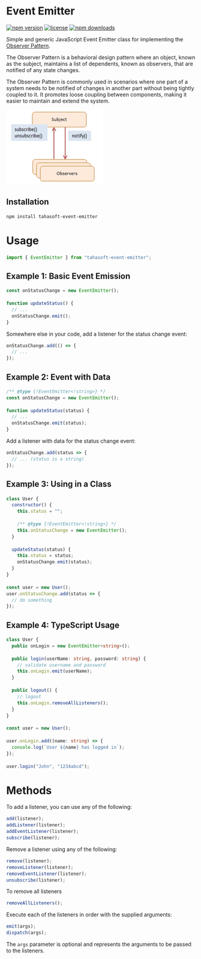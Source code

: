 # Event Emitter

[![npm version](https://img.shields.io/npm/v/tahasoft-event-emitter.svg?style=flat-square)](https://www.npmjs.com/package/tahasoft-event-emitter)
[![license](https://img.shields.io/npm/l/tahasoft-event-emitter.svg?style=flat-square)](https://opensource.org/licenses/MIT)
[![npm downloads](https://img.shields.io/npm/dm/tahasoft-event-emitter.svg?style=flat-square)](https://www.npmjs.com/package/tahasoft-event-emitter)

Simple and generic JavaScript Event Emitter class for implementing the [Observer Pattern](https://en.wikipedia.org/wiki/Observer_pattern).

The Observer Pattern is a behavioral design pattern where an object, known as the subject, maintains a list of dependents, known as observers, that are notified of any state changes.

The Observer Pattern is commonly used in scenarios where one part of a system needs to be notified of changes in another part without being tightly coupled to it. It promotes loose coupling between components, making it easier to maintain and extend the system.

![observer-pattern-typescript-javascript](images/javascript-observer.jpg)

## Installation

```bash
npm install tahasoft-event-emitter
```

# Usage

```js
import { EventEmitter } from "tahasoft-event-emitter";
```

## Example 1: Basic Event Emission

```js
const onStatusChange = new EventEmitter();

function updateStatus() {
  // ...
  onStatusChange.emit();
}
```

Somewhere else in your code, add a listener for the status change event:

```js
onStatusChange.add(() => {
  // ...
});
```

## Example 2: Event with Data

```js
/** @type {!EventEmitter<!string>} */
const onStatusChange = new EventEmitter();

function updateStatus(status) {
  // ...
  onStatusChange.emit(status);
}
```

Add a listener with data for the status change event:

```js
onStatusChange.add(status => {
  // ... (status is a string)
});
```

## Example 3: Using in a Class

```js
class User {
  constructor() {
    this.status = "";

    /** @type {!EventEmitter<!string>} */
    this.onStatusChange = new EventEmitter();
  }

  updateStatus(status) {
    this.status = status;
    onStatusChange.emit(status);
  }
}

const user = new User();
user.onStatusChange.add(status => {
  // do something
});
```

## Example 4: TypeScript Usage

```ts
class User {
  public onLogin = new EventEmitter<string>();

  public login(userName: string, password: string) {
    // validate username and password
    this.onLogin.emit(userName);
  }

  public logout() {
    // logout
    this.onLogin.removeAllListeners();
  }
}

const user = new User();

user.onLogin.add((name: string) => {
  console.log(`User ${name} has logged in`);
});

user.login("John", "1234abcd");
```

# Methods

To add a listener, you can use any of the following:

```js
add(listener);
addListener(listener);
addEventListener(listener);
subscribe(listener);
```

Remove a listener using any of the following:

```js
remove(listener);
removeListener(listener);
removeEventListener(listener);
unsubscribe(listener);
```

To remove all listeners

```js
removeAllListeners();
```

Execute each of the listeners in order with the supplied arguments:

```js
emit(args);
dispatch(args);
```

The `args` parameter is optional and represents the arguments to be passed to the listeners.
